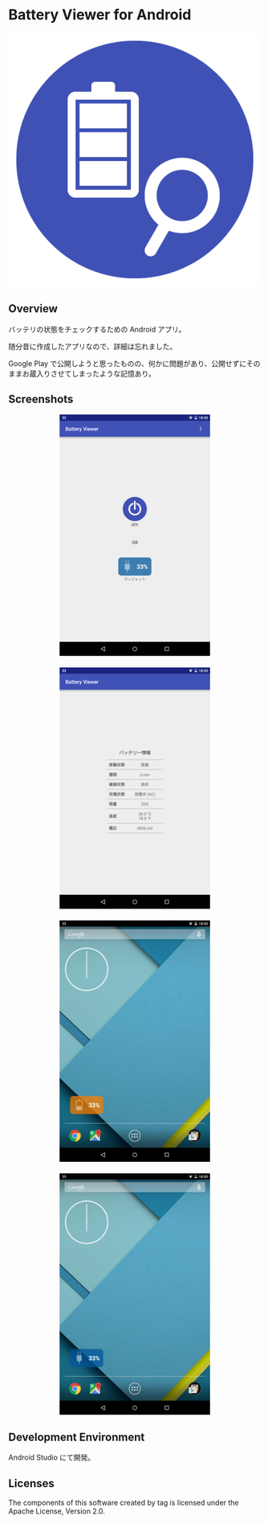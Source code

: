# Battery Viewer for Android

<div align="center">
  <img title="Battery Viewer" src="https://github.com/gcch/battery-viewer/blob/master/img/icon/ic_launcher_512.png" >
</div>

## Overview

バッテリの状態をチェックするための Android アプリ。

随分昔に作成したアプリなので、詳細は忘れました。

Google Play で公開しようと思ったものの、何かに問題があり、公開せずにそのままお蔵入りさせてしまったような記憶あり。


## Screenshots

<div align="center">
  <img title="Battery Viewer Screenshots 01" src="https://github.com/gcch/battery-viewer/blob/master/img/screenshots/BatteryViewer_ss-1.png" width="300" >
</div>
　
<div align="center">
  <img title="Battery Viewer Screenshots 02" src="https://github.com/gcch/battery-viewer/blob/master/img/screenshots/BatteryViewer_ss-2.png" width="300" >
</div>
　
<div align="center">
  <img title="Battery Viewer Screenshots 04" src="https://github.com/gcch/battery-viewer/blob/master/img/screenshots/BatteryViewer_ss-4.png" width="300" >
</div>
　
<div align="center">
  <img title="Battery Viewer Screenshots 06" src="https://github.com/gcch/battery-viewer/blob/master/img/screenshots/BatteryViewer_ss-6.png" width="300" >
</div>


## Development Environment

Android Studio にて開発。


## Licenses

The components of this software created by tag is licensed under the Apache License, Version 2.0.
